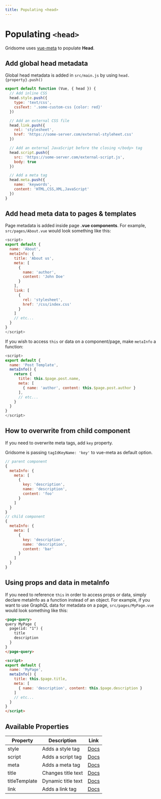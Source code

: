 ```yaml
---
title: Populating <head>
---
```

# Populating `<head>`

Gridsome uses [vue-meta](https://github.com/nuxt/vue-meta) to populate **Head**.

## Add global head metadata

Global head metadata is added in `src/main.js` by using `head.{property}.push()`

```js
export default function (Vue, { head }) {
  // Add inline CSS
  head.style.push({
    type: 'text/css',
    cssText: '.some-custom-css {color: red}'
  })

  // Add an external CSS file
  head.link.push({
    rel: 'stylesheet',
    href: 'https://some-server.com/external-styleheet.css'
  })

  // Add an external JavaScript before the closing </body> tag
  head.script.push({
    src: 'https://some-server.com/external-script.js',
    body: true
  })

  // Add a meta tag
  head.meta.push({
    name: 'keywords',
    content: 'HTML,CSS,XML,JavaScript'
  })
}
```

## Add head meta data to pages & templates

Page metadata is added inside page **.vue components**.
For example, `src/pages/About.vue` would look something like this:

```js
<script>
export default {
  name: 'About',
  metaInfo: {
    title: 'About us',
    meta: [
      {
        name: 'author',
        content: 'John Doe'
      }
    ],
    link: [
      {
        rel: 'stylesheet',
        href: '/css/index.css'
      }
    ]
    // etc...
  }
}
</script>
```

If you wish to access `this` or data on a component/page, make `metaInfo` a function:

```js
<script>
export default {
  name: 'Post Template',
  metaInfo() {
    return {
      title: this.$page.post.name,
      meta: [
        { name: 'author', content: this.$page.post.author }
      ],
      // etc...
    }
  }
}
</script>
```

## How to overwrite from child component

If you need to overwrite meta tags, add `key` property.

Gridsome is passing `tagIdKeyName: 'key'` to vue-meta as default option.

```js
// parent component
{
  metaInfo: {
    meta: [
      {
        key: 'description',
        name: 'description',
        content: 'foo'
      }
    ]
  }
}
// child component
{
  metaInfo: {
    meta: [
      {
        key: 'description',
        name: 'description',
        content: 'bar'
      }
    ]
  }
}
```

## Using props and data in metaInfo

If you need to reference `this` in order to access props or data, simply declare metaInfo as a function instead of an object.
For example, if you want to use GraphQL data for metadata on a page, `src/pages/MyPage.vue` would look something like this:

```html
<page-query>
query MyPage {
  page(id: "1") {
    title
    description
  }
}
</page-query>

<script>
export default {
  name: 'MyPage',
  metaInfo() {
    title: this.$page.title,
    meta: [
      { name: 'description', content: this.$page.description }
    ]
    // etc...
  }
}
</script>
```

## Available Properties

|Property  | Description | Link
|----------|-------|---------------
|style | Adds a style tag |[Docs](https://vue-meta.nuxtjs.org/api/#style)
|script | Adds a script tag | [Docs](https://vue-meta.nuxtjs.org/api/#script)
|meta | Adds a meta tag | [Docs](https://vue-meta.nuxtjs.org/api/#meta)
|title | Changes title text | [Docs](https://vue-meta.nuxtjs.org/api/#title)
|titleTemplate | Dynamic title text | [Docs](https://vue-meta.nuxtjs.org/api/#titletemplate)
|link | Adds a link tag | [Docs](https://vue-meta.nuxtjs.org/api/#link)
